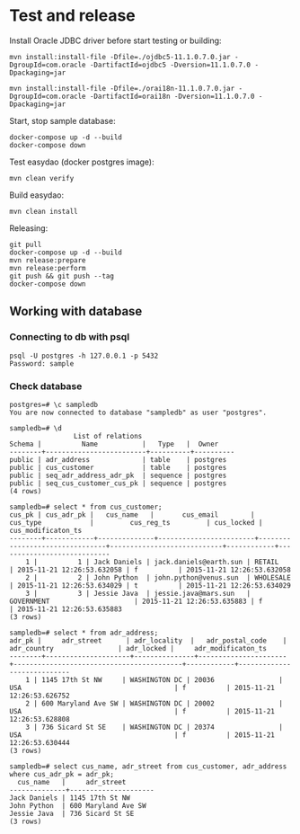 # Test and release

Install Oracle JDBC driver before start testing or building:

    mvn install:install-file -Dfile=./ojdbc5-11.1.0.7.0.jar -DgroupId=com.oracle -DartifactId=ojdbc5 -Dversion=11.1.0.7.0 -Dpackaging=jar

    mvn install:install-file -Dfile=./orai18n-11.1.0.7.0.jar -DgroupId=com.oracle -DartifactId=orai18n -Dversion=11.1.0.7.0 -Dpackaging=jar

Start, stop sample database:

    docker-compose up -d --build
    docker-compose down

Test easydao (docker postgres image):

    mvn clean verify

Build easydao:

    mvn clean install

Releasing:

    git pull
    docker-compose up -d --build
    mvn release:prepare
    mvn release:perform
    git push && git push --tag
    docker-compose down

## Working with database

### Connecting to db with psql

    psql -U postgres -h 127.0.0.1 -p 5432
    Password: sample

### Check database

    postgres=# \c sampledb
    You are now connected to database "sampledb" as user "postgres".

    sampledb=# \d
                    List of relations
    Schema |          Name           |   Type   |  Owner   
    --------+-------------------------+----------+----------
    public | adr_address             | table    | postgres
    public | cus_customer            | table    | postgres
    public | seq_adr_address_adr_pk  | sequence | postgres
    public | seq_cus_customer_cus_pk | sequence | postgres
    (4 rows)

    sampledb=# select * from cus_customer;
    cus_pk | cus_adr_pk |   cus_name   |       cus_email        |            cus_type            |         cus_reg_ts         | cus_locked |     cus_modificaton_ts     
    --------+------------+--------------+------------------------+--------------------------------+----------------------------+------------+----------------------------
        1 |          1 | Jack Daniels | jack.daniels@earth.sun | RETAIL                         | 2015-11-21 12:26:53.632058 | f          | 2015-11-21 12:26:53.632058
        2 |          2 | John Python  | john.python@venus.sun  | WHOLESALE                      | 2015-11-21 12:26:53.634029 | t          | 2015-11-21 12:26:53.634029
        3 |          3 | Jessie Java  | jessie.java@mars.sun   | GOVERNMENT                     | 2015-11-21 12:26:53.635883 | f          | 2015-11-21 12:26:53.635883
    (3 rows)

    sampledb=# select * from adr_address;
    adr_pk |     adr_street      | adr_locality  |   adr_postal_code    |               adr_country                | adr_locked |     adr_modificaton_ts     
    --------+---------------------+---------------+----------------------+------------------------------------------+------------+----------------------------
        1 | 1145 17th St NW     | WASHINGTON DC | 20036                | USA                                      | f          | 2015-11-21 12:26:53.626752
        2 | 600 Maryland Ave SW | WASHINGTON DC | 20002                | USA                                      | f          | 2015-11-21 12:26:53.628808
        3 | 736 Sicard St SE    | WASHINGTON DC | 20374                | USA                                      | f          | 2015-11-21 12:26:53.630444
    (3 rows)

    sampledb=# select cus_name, adr_street from cus_customer, adr_address where cus_adr_pk = adr_pk;
      cus_name   |     adr_street      
    --------------+---------------------
    Jack Daniels | 1145 17th St NW
    John Python  | 600 Maryland Ave SW
    Jessie Java  | 736 Sicard St SE
    (3 rows)

